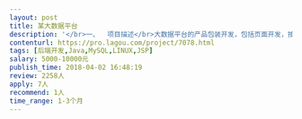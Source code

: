 ```yaml
---                
layout: post       
title: 某大数据平台           
description: '</br>一、  项目描述</br>大数据平台的产品包装开发，包括页面开发，按照大数据后台需要维护页面元素，和后台接口的对接、程序逻辑调试、bug修复。</br></br>二、  主要功能点</br>数据流程管理、数据流转管理、报警、系统管理等。</br></br>三、  人员要求</br>1.  架构师（技术经理）1名。要求能解决技术难题，review代码，做设计优化，应用上的整合。</br></br>2.  Web端java开发1名。要求驻场。</br>'     
contenturl: https://pro.lagou.com/project/7078.html      
tags: [后端开发,Java,MySQL,LINUX,JSP]            
salary: 5000-10000元          
publish_time: 2018-04-02 16:48:19         
review: 2258人                   
apply: 7人                   
recommend: 1人                   
time_range: 1-3个月              
---                 
```

